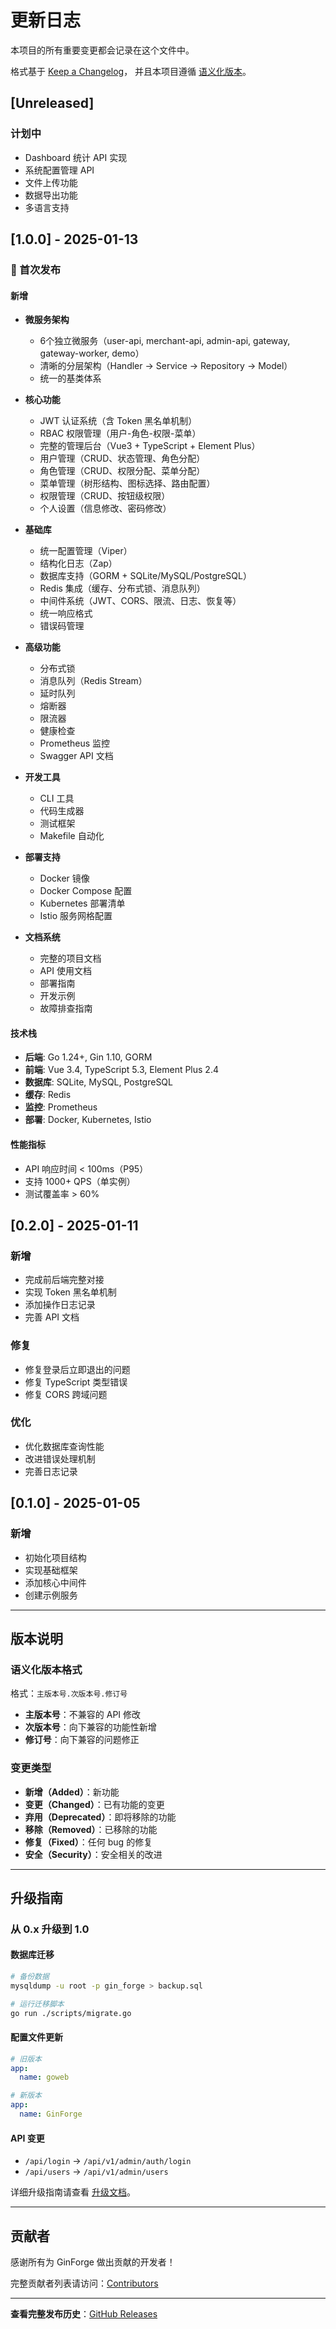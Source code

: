 # 更新日志

本项目的所有重要变更都会记录在这个文件中。

格式基于 [Keep a Changelog](https://keepachangelog.com/zh-CN/1.0.0/)，
并且本项目遵循 [语义化版本](https://semver.org/lang/zh-CN/)。

## [Unreleased]

### 计划中
- Dashboard 统计 API 实现
- 系统配置管理 API
- 文件上传功能
- 数据导出功能
- 多语言支持

## [1.0.0] - 2025-01-13

### 🎉 首次发布

#### 新增
- **微服务架构**
  - 6个独立微服务（user-api, merchant-api, admin-api, gateway, gateway-worker, demo）
  - 清晰的分层架构（Handler → Service → Repository → Model）
  - 统一的基类体系

- **核心功能**
  - JWT 认证系统（含 Token 黑名单机制）
  - RBAC 权限管理（用户-角色-权限-菜单）
  - 完整的管理后台（Vue3 + TypeScript + Element Plus）
  - 用户管理（CRUD、状态管理、角色分配）
  - 角色管理（CRUD、权限分配、菜单分配）
  - 菜单管理（树形结构、图标选择、路由配置）
  - 权限管理（CRUD、按钮级权限）
  - 个人设置（信息修改、密码修改）

- **基础库**
  - 统一配置管理（Viper）
  - 结构化日志（Zap）
  - 数据库支持（GORM + SQLite/MySQL/PostgreSQL）
  - Redis 集成（缓存、分布式锁、消息队列）
  - 中间件系统（JWT、CORS、限流、日志、恢复等）
  - 统一响应格式
  - 错误码管理

- **高级功能**
  - 分布式锁
  - 消息队列（Redis Stream）
  - 延时队列
  - 熔断器
  - 限流器
  - 健康检查
  - Prometheus 监控
  - Swagger API 文档

- **开发工具**
  - CLI 工具
  - 代码生成器
  - 测试框架
  - Makefile 自动化

- **部署支持**
  - Docker 镜像
  - Docker Compose 配置
  - Kubernetes 部署清单
  - Istio 服务网格配置

- **文档系统**
  - 完整的项目文档
  - API 使用文档
  - 部署指南
  - 开发示例
  - 故障排查指南

#### 技术栈
- **后端**: Go 1.24+, Gin 1.10, GORM
- **前端**: Vue 3.4, TypeScript 5.3, Element Plus 2.4
- **数据库**: SQLite, MySQL, PostgreSQL
- **缓存**: Redis
- **监控**: Prometheus
- **部署**: Docker, Kubernetes, Istio

#### 性能指标
- API 响应时间 < 100ms（P95）
- 支持 1000+ QPS（单实例）
- 测试覆盖率 > 60%

## [0.2.0] - 2025-01-11

### 新增
- 完成前后端完整对接
- 实现 Token 黑名单机制
- 添加操作日志记录
- 完善 API 文档

### 修复
- 修复登录后立即退出的问题
- 修复 TypeScript 类型错误
- 修复 CORS 跨域问题

### 优化
- 优化数据库查询性能
- 改进错误处理机制
- 完善日志记录

## [0.1.0] - 2025-01-05

### 新增
- 初始化项目结构
- 实现基础框架
- 添加核心中间件
- 创建示例服务

---

## 版本说明

### 语义化版本格式

格式：`主版本号.次版本号.修订号`

- **主版本号**：不兼容的 API 修改
- **次版本号**：向下兼容的功能性新增
- **修订号**：向下兼容的问题修正

### 变更类型

- **新增（Added）**：新功能
- **变更（Changed）**：已有功能的变更
- **弃用（Deprecated）**：即将移除的功能
- **移除（Removed）**：已移除的功能
- **修复（Fixed）**：任何 bug 的修复
- **安全（Security）**：安全相关的改进

---

## 升级指南

### 从 0.x 升级到 1.0

#### 数据库迁移
```bash
# 备份数据
mysqldump -u root -p gin_forge > backup.sql

# 运行迁移脚本
go run ./scripts/migrate.go
```

#### 配置文件更新
```yaml
# 旧版本
app:
  name: goweb

# 新版本
app:
  name: GinForge
```

#### API 变更
- `/api/login` → `/api/v1/admin/auth/login`
- `/api/users` → `/api/v1/admin/users`

详细升级指南请查看 [升级文档](./docs/UPGRADE.md)。

---

## 贡献者

感谢所有为 GinForge 做出贡献的开发者！

完整贡献者列表请访问：[Contributors](https://github.com/xiaozhe2018/GinForge/graphs/contributors)

---

**查看完整发布历史**：[GitHub Releases](https://github.com/xiaozhe2018/GinForge/releases)

